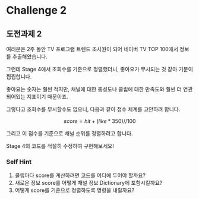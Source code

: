 
# Challenge 2

## 도전과제 2

여러분은 2주 동안 TV 프로그램 트렌드 조사원이 되어 네이버 TV TOP 100에서 정보를 추출해왔습니다.

그런데 Stage 4에서 조회수를 기준으로 정렬했더니, 좋아요가 무시되는 것 같아 기분이 찝찝합니다.

좋아요는 숫자는 훨씬 적지만, 채널에 대한 충성도나 클립에 대한 만족도와 훨씬 더 연관되어있는 지표이기 때문이죠.

그렇다고 조회수를 무시할수도 없으니, 다음과 같이 점수 체계를 고안하려 합니다.

$$
score = hit + (like * 350) // 100
$$

그리고 이 점수를 기준으로 채널 순위를 정렬하려고 합니다.

Stage 4의 코드를 적절히 수정하여 구현해보세요!



### Self Hint

1. 클립마다 score를 계산하려면 코드를 어디에 두어야 할까요?
2. 새로운 정보 score를 어떻게 채널 정보 Dictionary에 포함시킬까요?
3. 어떻게 score를 기준으로 정렬하도록 명령을 내릴까요?
